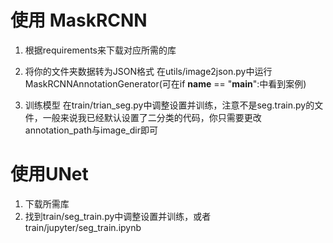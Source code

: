 # 使用 MaskRCNN 
1. 根据requirements来下载对应所需的库

2. 将你的文件夹数据转为JSON格式
在utils/image2json.py中运行MaskRCNNAnnotationGenerator(可在if __name__ == "__main__":中看到案例)

3. 训练模型
在train/trian_seg.py中调整设置并训练，注意不是seg.train.py的文件，一般来说我已经默认设置了二分类的代码，你只需要更改annotation_path与image_dir即可

# 使用UNet
1. 下载所需库
2. 找到train/seg_train.py中调整设置并训练，或者train/jupyter/seg_train.ipynb
